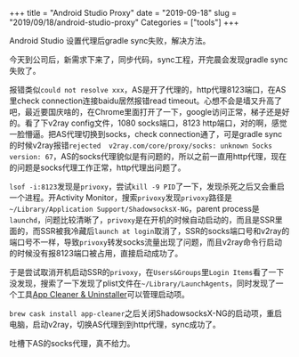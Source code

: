 +++
title = "Android Studio Proxy"
date = "2019-09-18"
slug = "2019/09/18/android-studio-proxy"
Categories = ["tools"]
+++

Android Studio 设置代理后gradle sync失败，解决方法。

<!-- more -->

今天到公司后，新需求下来了，同步代码，sync工程，开完晨会发现gradle sync失败了。

报错类似``could not resolve xxx``，AS是开了代理的，http代理8123端口，在AS里check connection连接baidu居然报错read timeout。心想不会是墙又升高了吧，最近要国庆啥的，在Chrome里面打开了一下，google访问正常，梯子还是好的。看了下v2ray config文件，1080 socks端口，8123 http端口，对的啊，感觉一脸懵逼。把AS代理切换到socks，check connection通了，可是gradle sync的时候v2ray报错``rejected  v2ray.com/core/proxy/socks: unknown Socks version: 67``，AS的socks代理貌似是有问题的，所以之前一直用http代理，现在的问题是socks代理工作正常，http代理出问题了。

``lsof -i:8123``发现是``privoxy``，尝试``kill -9 PID``了一下，发现杀死之后又会重启一个进程。开Activity Monitor，搜索``privoxy``发现``privoxy``路径是``~/Library/Application Support/ShadowsocksX-NG``，parent process是``launchd``，问题比较清晰了，``privoxy``是在开机的时候自动启动的，而且是SSR里面的，而SSR被我冷藏后``launch at login``取消了，SSR的socks端口号和v2ray的端口号不一样，导致``privoxy``转发socks流量出现了问题，而且v2ray命令行启动的时候没有报8123端口被占用，直接启动成功了。

于是尝试取消开机启动SSR的``privoxy``，在``Users&Groups``里``Login Items``看了一下没发现，搜索了一下发现了plist文件在``~/Library/LaunchAgents``，同时发现了一个工具[App Cleaner & Uninstaller](https://nektony.com/mac-app-cleaner)可以管理启动项。

``brew cask install app-cleaner``之后关闭ShadowsocksX-NG的启动项，重启电脑，启动v2ray，切换AS代理到到http代理，sync成功了。

吐槽下AS的socks代理，真不给力。
